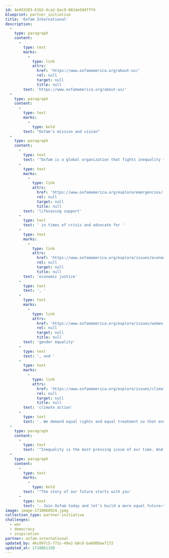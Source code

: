```yaml
---
id: 4e493203-61b5-4ca2-8ac9-0814e584fff4
blueprint: partner_initiative
title: 'Oxfam International'
description:
  -
    type: paragraph
    content:
      -
        type: text
        marks:
          -
            type: link
            attrs:
              href: 'https://www.oxfamamerica.org/about-us/'
              rel: null
              target: null
              title: null
        text: 'https://www.oxfamamerica.org/about-us/'
  -
    type: paragraph
    content:
      -
        type: text
        marks:
          -
            type: bold
        text: "Oxfam's mission and vision"
  -
    type: paragraph
    content:
      -
        type: text
        text: '"Oxfam is a global organization that fights inequality to end poverty and injustice. We offer '
      -
        type: text
        marks:
          -
            type: link
            attrs:
              href: 'https://www.oxfamamerica.org/explore/emergencies/'
              rel: null
              target: null
              title: null
        text: 'lifesaving support'
      -
        type: text
        text: ' in times of crisis and advocate for '
      -
        type: text
        marks:
          -
            type: link
            attrs:
              href: 'https://www.oxfamamerica.org/explore/issues/economic-justice/'
              rel: null
              target: null
              title: null
        text: 'economic justice'
      -
        type: text
        text: ', '
      -
        type: text
        marks:
          -
            type: link
            attrs:
              href: 'https://www.oxfamamerica.org/explore/issues/women-and-gender-justice/'
              rel: null
              target: null
              title: null
        text: 'gender equality'
      -
        type: text
        text: ', and '
      -
        type: text
        marks:
          -
            type: link
            attrs:
              href: 'https://www.oxfamamerica.org/explore/issues/climate-change-and-inequality/'
              rel: null
              target: null
              title: null
        text: 'climate action'
      -
        type: text
        text: '. We demand equal rights and equal treatment so that everyone can thrive, not just survive. The future is equal.'
  -
    type: paragraph
    content:
      -
        type: text
        text: '"Inequality is the most pressing issue of our time. And for 80 years, people like you have fueled our mission to end poverty and injustice. From the highlands of Central America and the corn fields of Uganda to the shores of the southern Gulf Coast in the US, Oxfam and our supporters are fighting to guarantee a life of dignity for every person in crisis and to challenge billionaires, corporations, governments, and international financial institutions to do better.'
  -
    type: paragraph
    content:
      -
        type: text
        marks:
          -
            type: bold
        text: '"The story of our future starts with you'
      -
        type: text
        text: '. Join Oxfam today and let’s build a more equal future—together."'
image: image-1710860924.jpeg
collection_type: partner-initiative
challenges:
  - war
  - democracy
  - inspiration
partner: oxfam-international
updated_by: 46c097c5-771c-49e2-b8c6-ba6009ae7172
updated_at: 1710861150
---
```

